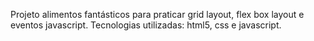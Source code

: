 Projeto alimentos fantásticos para praticar grid layout, flex box layout e eventos javascript. Tecnologias utilizadas: html5, css e javascript.
